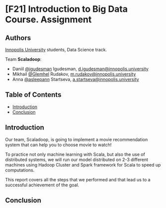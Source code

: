 # [F21] Introduction to Big Data Course. Assignment

## Authors <a name="authors"></a>
[Innopolis University](https://innopolis.university/en/) students, Data Science track.

Team **Scaladoop**:
* Daniil [@igudesman](https://github.com/igudesman) Igudesman, d.igudesman@innopolis.university
* Mikhail [@Glemhel](https://github.com/Glemhel) Rudakov, m.rudakov@innopolis.university
* Anna [@asleepann](https://github.com/asleepann) Startseva, a.startseva@innopolis.university


## Table of Contents
* [Introduction](#introduction)
* [Conclusion](#conclusion)

## Introduction <a name="introduction"></a>
Our team, Scaladoop, is going to implement a movie recommendation system that can help you to choose movie to watch!

To practice not only machine learning with Scala, but also the use of distributed systems, we will run our model distributed on 2-3 different machines using Hadoop Cluster and Spark framework for Scala to speed up computations.

This report covers all the steps that we performed and that lead us to a successful achievement of the goal.


## Conclusion <a name="conclusion"></a>

